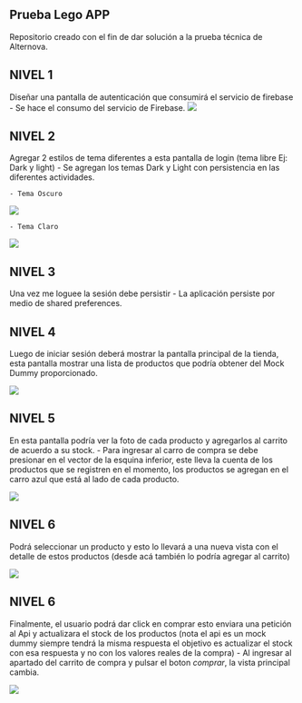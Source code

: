 Prueba Lego APP
-------------
Repositorio creado con el fin de dar solución a la prueba técnica de Alternova.

NIVEL 1
-------------
Diseñar una pantalla de autenticación que consumirá el servicio de firebase
    - Se hace el consumo del servicio de Firebase. 
    ![](https://github.com/david4vilac/Lego-Store-App/blob/main/Imagenes%20Prueba/consumo_firebase.png)

NIVEL 2
-------------
Agregar 2 estilos de tema diferentes a esta pantalla de login (tema libre Ej: Dark y light)
    - Se agregan los temas Dark y Light con persistencia en las diferentes actividades.
    
    - Tema Oscuro
![](https://github.com/david4vilac/Lego-Store-App/blob/main/Imagenes%20Prueba/tema_dark.png)

    - Tema Claro
![](https://github.com/david4vilac/Lego-Store-App/blob/main/Imagenes%20Prueba/tema_light.png)
    

NIVEL 3
-------------
 Una vez me loguee la sesión debe persistir
    - La aplicación persiste por medio de shared preferences.


NIVEL 4
-------------
 Luego de iniciar sesión deberá mostrar la pantalla principal de la tienda, esta pantalla mostrar una lista de productos que podría obtener del Mock Dummy proporcionado.
 
![](https://github.com/david4vilac/Lego-Store-App/blob/main/Imagenes%20Prueba/pantalla_home.png)

NIVEL 5
-------------
En esta pantalla podría ver la foto de cada producto y agregarlos al carrito de acuerdo a su stock.
    - Para ingresar al carro de compra se debe presionar en el vector de la esquina inferior, este lleva la cuenta de los productos que se registren en el momento, los productos se agregan en el carro azul que está al lado de cada producto. 
    
![](https://github.com/david4vilac/Lego-Store-App/blob/main/Imagenes%20Prueba/agregar_carrito.png)

NIVEL 6
-------------
Podrá seleccionar un producto y esto lo llevará a una nueva vista con el detalle de estos productos (desde acá también lo podría agregar al carrito)

![](https://github.com/david4vilac/Lego-Store-App/blob/main/Imagenes%20Prueba/detalle_item.png)

NIVEL 6
-------------
Finalmente, el usuario podrá dar click en comprar esto enviara una petición al Api y actualizara el stock de los productos (nota el api es un mock dummy siempre tendrá la misma respuesta el objetivo es actualizar el stock con esa respuesta y no con los valores reales de la compra)
    - Al ingresar al apartado del carrito de compra y pulsar el boton *comprar*, la vista principal cambia.
    
  ![](https://github.com/david4vilac/Lego-Store-App/blob/main/Imagenes%20Prueba/carrito_compra.png)

